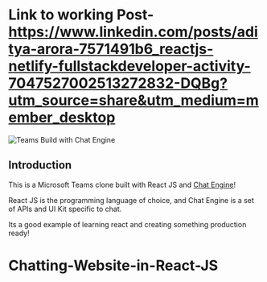 # Link to working Post- https://www.linkedin.com/posts/aditya-arora-7571491b6_reactjs-netlify-fullstackdeveloper-activity-7047527002513272832-DQBg?utm_source=share&utm_medium=member_desktop

![Teams Build with Chat Engine](https://i.ibb.co/vDhx8Md/Whats-App-Image-2021-01-26-at-02-01-43.jpg)

## Introduction

This is a Microsoft Teams clone built with React JS and [Chat Engine](https://chatengine.io)!

React JS is the programming language of choice, and Chat Engine is a set of APIs and UI Kit specific to chat.

Its a good example of learning react and creating something production ready!

# Chatting-Website-in-React-JS
